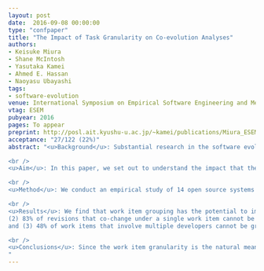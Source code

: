 ```yaml
---
layout: post
date:  2016-09-08 00:00:00
type: "confpaper"
title: "The Impact of Task Granularity on Co-evolution Analyses"
authors:
- Keisuke Miura
- Shane McIntosh
- Yasutaka Kamei
- Ahmed E. Hassan
- Naoyasu Ubayashi
tags:
- software-evolution
venue: International Symposium on Empirical Software Engineering and Measurement
vtag: ESEM
pubyear: 2016
pages: To appear
preprint: http://posl.ait.kyushu-u.ac.jp/~kamei/publications/Miura_ESEM2016.pdf
acceptance: "27/122 (22%)"
abstract: "<u>Background</u>: Substantial research in the software evolution field aims to recover knowledge about development from the project history that is archived in repositories, such as a Version Control System (VCS). However, the data that is archived in these repositories can be analyzed at different levels of granularity. Although software evolution is a well-studied phenomenon at the revision-level, revisions may be too fine-grained to accurately represent development tasks.

<br />
<u>Aim</u>: In this paper, we set out to understand the impact that the revision granularity has on co-change analyses.

<br />
<u>Method</u>: We conduct an empirical study of 14 open source systems that are developed by the Apache Software Foundation. To understand the impact that the revision granularity may have on co-change activity, we study work items, i.e., logical groups of revisions that address a single issue.

<br />
<u>Results</u>: We find that work item grouping has the potential to impact co-change activity, since 29% of work items consist of 2 or more revisions in 7 of the 14 studied systems. Deeper quantitative analysis shows that, in 7 of the 14 studied systems: (1) 11% of largest work items are entirely composed of small revisions, and would be missed by traditional approaches to filter or analyze large changes,
(2) 83% of revisions that co-change under a single work item cannot be grouped using the typical configuration of the sliding time window technique
and (3) 48% of work items that involve multiple developers cannot be grouped at the revision-level.

<br />
<u>Conclusions</u>: Since the work item granularity is the natural means that practitioners use to separate development tasks, future software evolution studies, especially co-change analyses, should be conducted at the work item level.
"
---
```


